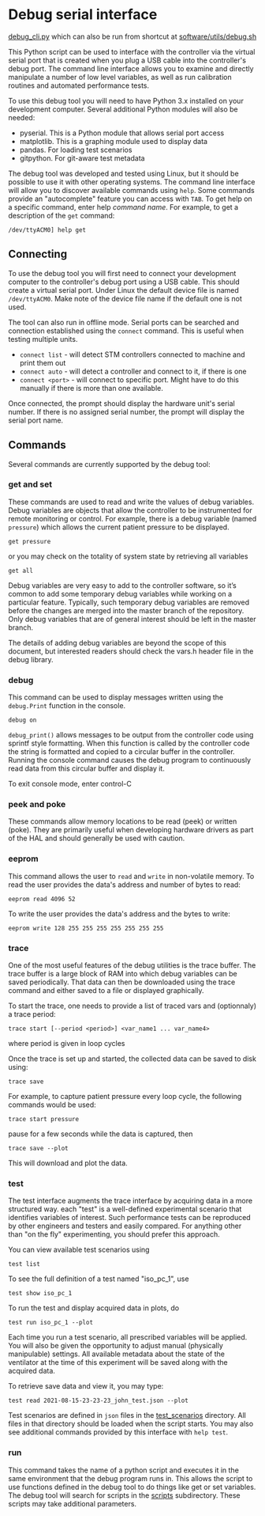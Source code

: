 # Debug serial interface

[debug_cli.py](debug_cli.py) which can also be run from shortcut at
[software/utils/debug.sh](../debug.sh)

This Python script can be used to interface with the controller via the virtual serial port that is created when you plug a USB cable into the controller's debug port. The command line interface allows you to examine and directly manipulate a number of low level variables, as well as run calibration routines and automated performance tests.

To use this debug tool you will need to have Python 3.x installed on your development computer.  Several additional Python modules will also be needed:
- pyserial.  This is a Python module that allows serial port access
- matplotlib.  This is a graphing module used to display data
- pandas. For  loading test scenarios
- gitpython.  For git-aware test metadata

The debug tool was developed and tested using Linux, but it should be possible to use it with other operating systems. The command line interface will allow you to discover available commands using `help`. Some commands provide an "autocomplete" feature you can access with `TAB`. To get help on a specific command, enter help _command name_.  For example, to get a description of the `get` command:
```
/dev/ttyACM0] help get
```

## Connecting

To use the debug tool you will first need to connect your development computer to the controller's debug port using a USB cable.  This should create a virtual serial port.  Under Linux the default device file is named `/dev/ttyACM0`.  Make note of the device file name if the default one is not used.

The tool can also run in offline mode. Serial ports can be searched and connection established using the `connect` command. This is useful when testing multiple units.

- `connect list` - will detect STM controllers connected to machine and print them out
- `connect auto` - will detect a controller and connect to it, if there is one
- `connect <port>` - will connect to specific port. Might have to do this manually if there is more than one available.

Once connected, the prompt should display the hardware unit's serial number. If there is no assigned serial number, the prompt will display the serial port name.

## Commands

Several commands are currently supported by the debug tool:

### get and set
These commands are used to read and write the values of debug variables.  Debug variables are objects that allow the controller to be instrumented for remote monitoring or control.  For example, there is a debug variable (named `pressure`) which allows the current patient pressure to be displayed.
```
get pressure
```
or you may check on the totality of system state by retrieving all variables

```
get all
```

Debug variables are very easy to add to the controller software, so it’s common to add some temporary debug variables while working on a particular feature. Typically, such temporary debug variables are removed before the changes are merged into the master branch of the repository.  Only debug variables that are of general interest should be left in the master branch.

The details of adding debug variables are beyond the scope of this document, but interested readers should check the vars.h header file in the debug library.

### debug

This command can be used to display messages written using the `debug.Print` function in the console.

```
debug on
```

`debug_print()` allows messages to be output from the controller code using sprintf style formatting.  When this function is called by the controller code the string is formatted and copied to a circular buffer in the controller.  Running the console command causes the debug program to continuously read data from this circular buffer and display it.

To exit console mode, enter control-C

### peek and poke
These commands allow memory locations to be read (peek) or written (poke).  They are primarily useful when developing hardware drivers as part of the HAL and should generally be used with caution.

### eeprom
This command allows the user to `read` and `write` in non-volatile memory.
To read the user provides the data's address and number of bytes to read:
```
eeprom read 4096 52
```
To write the user provides the data's address and the bytes to write:
```
eeprom write 128 255 255 255 255 255 255 255
```

### trace
One of the most useful features of the debug utilities is the trace buffer.  The trace buffer is a large block of RAM into which debug variables can be saved periodically.  That data can then be downloaded using the trace command and either saved to a file or displayed graphically.

To start the trace, one needs to provide a list of traced vars and (optionnaly) a trace period:
```
trace start [--period <period>] <var_name1 ... var_name4>
```
where period is given in loop cycles

Once the trace is set up and started, the collected data can be saved to disk using:
```
trace save
```
For example, to capture patient pressure every loop cycle, the following commands would be used:
```
trace start pressure
```
pause for a few seconds while the data is captured, then
```
trace save --plot
```
This will download and plot the data.

### test
The test interface augments the trace interface by acquiring data in a more structured way. each "test" is a well-defined experimental scenario that identifies variables of interest. Such performance tests can be reproduced by other engineers and testers and easily compared. For anything other than "on the fly" experimenting, you should prefer this approach.

You can view available test scenarios using
```
test list
```

To see the full definition of a test named "iso_pc_1", use
```
test show iso_pc_1
```

To run the test and display acquired data in plots, do
```
test run iso_pc_1 --plot
```

Each time you run a test scenario, all prescribed variables will be applied. You will also be given the opportunity to adjust manual (physically manipulable) settings. All available metadata about the state of the ventilator at the time of this experiment will be saved along with the acquired data.

To retrieve save data and view it, you may type:
```
test read 2021-08-15-23-23-23_john_test.json --plot
```

Test scenarios are defined in `json` files in the [test_scenarios](test_scenarios) directory. All files in that directory should be loaded when the script starts. You may also see additional commands provided by this interface with `help test`.

### run
This command takes the name of a python script and executes it in the same environment that the debug program runs in.  This allows the script to use functions defined in the debug tool to do things like get or set variables.
The debug tool will search for scripts in the [scripts](scripts) subdirectory. These scripts may take additional parameters.
